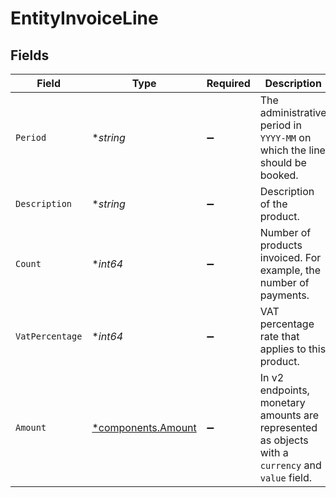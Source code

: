 # EntityInvoiceLine


## Fields

| Field                                                                                             | Type                                                                                              | Required                                                                                          | Description                                                                                       |
| ------------------------------------------------------------------------------------------------- | ------------------------------------------------------------------------------------------------- | ------------------------------------------------------------------------------------------------- | ------------------------------------------------------------------------------------------------- |
| `Period`                                                                                          | **string*                                                                                         | :heavy_minus_sign:                                                                                | The administrative period in `YYYY-MM` on which the line should be booked.                        |
| `Description`                                                                                     | **string*                                                                                         | :heavy_minus_sign:                                                                                | Description of the product.                                                                       |
| `Count`                                                                                           | **int64*                                                                                          | :heavy_minus_sign:                                                                                | Number of products invoiced. For example, the number of payments.                                 |
| `VatPercentage`                                                                                   | **int64*                                                                                          | :heavy_minus_sign:                                                                                | VAT percentage rate that applies to this product.                                                 |
| `Amount`                                                                                          | [*components.Amount](../../models/components/amount.md)                                           | :heavy_minus_sign:                                                                                | In v2 endpoints, monetary amounts are represented as objects with a `currency` and `value` field. |